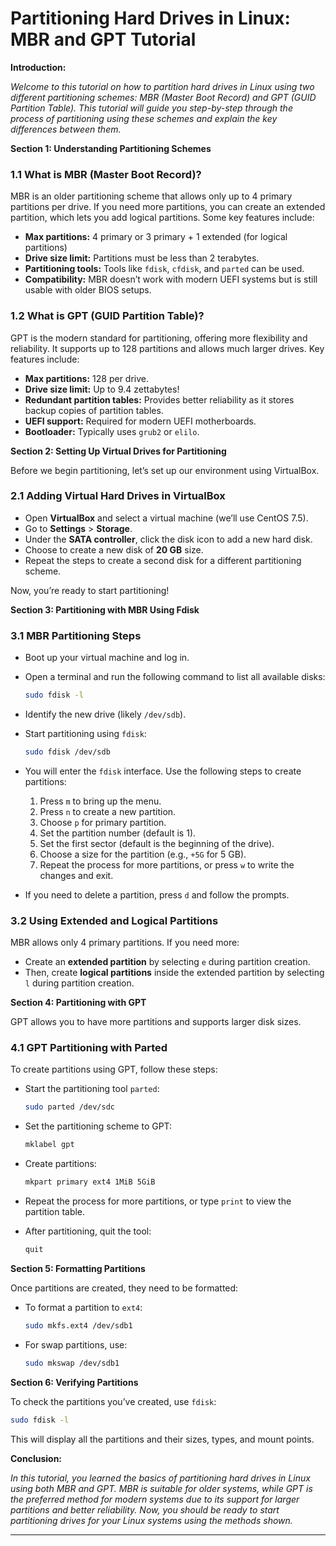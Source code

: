 # **Partitioning Hard Drives in Linux: MBR and GPT Tutorial**

**Introduction:**

*Welcome to this tutorial on how to partition hard drives in Linux using two different partitioning schemes: MBR (Master Boot Record) and GPT (GUID Partition Table). This tutorial will guide you step-by-step through the process of partitioning using these schemes and explain the key differences between them.*

**Section 1: Understanding Partitioning Schemes**

### **1.1 What is MBR (Master Boot Record)?**

MBR is an older partitioning scheme that allows only up to 4 primary partitions per drive. If you need more partitions, you can create an extended partition, which lets you add logical partitions. Some key features include:

- **Max partitions:** 4 primary or 3 primary + 1 extended (for logical partitions)
- **Drive size limit:** Partitions must be less than 2 terabytes.
- **Partitioning tools:** Tools like `fdisk`, `cfdisk`, and `parted` can be used.
- **Compatibility:** MBR doesn’t work with modern UEFI systems but is still usable with older BIOS setups.

### **1.2 What is GPT (GUID Partition Table)?**

GPT is the modern standard for partitioning, offering more flexibility and reliability. It supports up to 128 partitions and allows much larger drives. Key features include:

- **Max partitions:** 128 per drive.
- **Drive size limit:** Up to 9.4 zettabytes!
- **Redundant partition tables:** Provides better reliability as it stores backup copies of partition tables.
- **UEFI support:** Required for modern UEFI motherboards.
- **Bootloader:** Typically uses `grub2` or `elilo`.

**Section 2: Setting Up Virtual Drives for Partitioning**

Before we begin partitioning, let’s set up our environment using VirtualBox.

### **2.1 Adding Virtual Hard Drives in VirtualBox**

- Open **VirtualBox** and select a virtual machine (we’ll use CentOS 7.5).
- Go to **Settings** > **Storage**.
- Under the **SATA controller**, click the disk icon to add a new hard disk.
- Choose to create a new disk of **20 GB** size.
- Repeat the steps to create a second disk for a different partitioning scheme.

Now, you’re ready to start partitioning!

**Section 3: Partitioning with MBR Using Fdisk**

### **3.1 MBR Partitioning Steps**

- Boot up your virtual machine and log in.
- Open a terminal and run the following command to list all available disks:

    ```bash
    sudo fdisk -l
    ```

- Identify the new drive (likely `/dev/sdb`).
- Start partitioning using `fdisk`:

    ```bash
    sudo fdisk /dev/sdb
    ```

- You will enter the `fdisk` interface. Use the following steps to create partitions:

    1. Press `m` to bring up the menu.
    2. Press `n` to create a new partition.
    3. Choose `p` for primary partition.
    4. Set the partition number (default is 1).
    5. Set the first sector (default is the beginning of the drive).
    6. Choose a size for the partition (e.g., `+5G` for 5 GB).
    7. Repeat the process for more partitions, or press `w` to write the changes and exit.

- If you need to delete a partition, press `d` and follow the prompts.

### **3.2 Using Extended and Logical Partitions**

MBR allows only 4 primary partitions. If you need more:

- Create an **extended partition** by selecting `e` during partition creation.
- Then, create **logical partitions** inside the extended partition by selecting `l` during partition creation.

**Section 4: Partitioning with GPT**

GPT allows you to have more partitions and supports larger disk sizes.

### **4.1 GPT Partitioning with Parted**

To create partitions using GPT, follow these steps:

- Start the partitioning tool `parted`:

    ```bash
    sudo parted /dev/sdc
    ```

- Set the partitioning scheme to GPT:

    ```bash
    mklabel gpt
    ```

- Create partitions:

    ```bash
    mkpart primary ext4 1MiB 5GiB
    ```

- Repeat the process for more partitions, or type `print` to view the partition table.

- After partitioning, quit the tool:

    ```bash
    quit
    ```

**Section 5: Formatting Partitions**

Once partitions are created, they need to be formatted:

- To format a partition to `ext4`:

    ```bash
    sudo mkfs.ext4 /dev/sdb1
    ```

- For swap partitions, use:

    ```bash
    sudo mkswap /dev/sdb1
    ```

**Section 6: Verifying Partitions**

To check the partitions you’ve created, use `fdisk`:

```bash
sudo fdisk -l
```

This will display all the partitions and their sizes, types, and mount points.

**Conclusion:**

*In this tutorial, you learned the basics of partitioning hard drives in Linux using both MBR and GPT. MBR is suitable for older systems, while GPT is the preferred method for modern systems due to its support for larger partitions and better reliability. Now, you should be ready to start partitioning drives for your Linux systems using the methods shown.*

---

